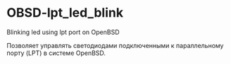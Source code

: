 # OBSD-lpt_led_blink
Blinking led using lpt port on OpenBSD

Позволяет управлять светодиодами подключенными к параллельному порту (LPT)
в системе OpenBSD.
